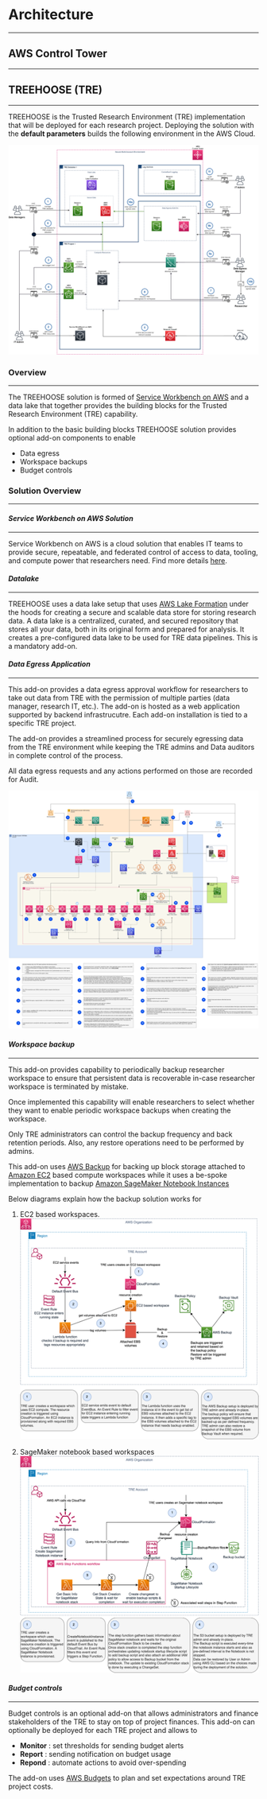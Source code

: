 # Architecture

---

## AWS Control Tower

---

## TREEHOOSE (TRE)

---

TREEHOOSE is the Trusted Research Environment (TRE) implementation
that will be deployed for each research project.
Deploying the solution with the **default parameters**
builds the following environment in the AWS Cloud.

![TREEHOOSE Architecture](../../res/images/TREEHOOSE-architecture.png)

### Overview

---

The TREEHOOSE solution is formed of
[Service Workbench on AWS](https://aws.amazon.com/government-education/research-and-technical-computing/service-workbench/)
and a data lake that together provides the building blocks
for the Trusted Research Environment (TRE) capability.

In addition to the basic building blocks TREEHOOSE solution
provides optional add-on components to enable

- Data egress
- Workspace backups
- Budget controls

### Solution Overview

---

#### *Service Workbench on AWS Solution*

---

Service Workbench on AWS is a cloud solution that enables
IT teams to provide secure, repeatable, and federated control of
access to data, tooling, and compute power that researchers need.
Find more details [here](https://aws.amazon.com/government-education/research-and-technical-computing/service-workbench/).

#### *Datalake*

---

TREEHOOSE uses a data lake setup that
uses [AWS Lake Formation](https://aws.amazon.com/lake-formation/)
under the hoods for creating a secure and scalable
data store for storing research data.
A data lake is a centralized, curated, and secured repository that stores all your data,
both in its original form and prepared for analysis.
It creates a pre-configured data lake to be used for TRE data pipelines.
This is a mandatory add-on.

#### *Data Egress Application*

---

This add-on provides a data egress approval workflow
for researchers to take out data from TRE with the permission of multiple parties
(data manager, research IT, etc.).
The add-on is hosted as a web application supported by
backend infrastrucutre. Each add-on installation is tied
to a specific TRE project.

The add-on provides a streamlined
process for securely egressing data from the TRE environment
while keeping the TRE admins and Data auditors in complete
control of the process.

All data egress requests and any actions performed on those
are recorded for Audit.

![Egress App Workflow](../../res/images/egress-app-workflow.png)

#### *Workspace backup*

---

This add-on provides capability to periodically
backup researcher workspace to ensure that persistent
data is recoverable in-case researcher workspace is
terminated by mistake.

Once implemented this capability will enable
researchers to select whether they want to enable
periodic workspace backups when creating the workspace.

Only TRE administrators can control the backup frequency
and back retention periods. Also, any restore operations
need to be performed by admins.

This add-on uses [AWS Backup](https://aws.amazon.com/backup/) for backing up block storage attached to
[Amazon EC2](https://aws.amazon.com/ec2/) based compute workspaces while it uses a be-spoke
implementation to backup [Amazon SageMaker Notebook Instances](https://docs.aws.amazon.com/sagemaker/latest/dg/nbi.html)

Below diagrams explain how the backup solution works
for

1. EC2 based workspaces.
![EC2 backed workspaces](../../res/images/ec2-based-backup-design.png)

1. SageMaker notebook based workspaces
![SageMaker notebook backed workspaces](../../res/images/sagemaker-notebook-backup-design.png)

#### *Budget controls*

---

Budget controls is an optional
add-on that allows administrators and finance stakeholders
of the TRE to stay on top of project finances.
This add-on can optionally be deployed for
each TRE project and allows to

- **Monitor** : set thresholds for sending budget alerts
- **Report** : sending notification on budget usage
- **Repond** : automate actions to avoid over-spending

The add-on uses [AWS Budgets](https://aws.amazon.com/aws-cost-management/aws-budgets/)
 to plan and set expectations around TRE project costs.
